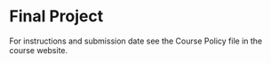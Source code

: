 # Final Project
For instructions and submission date see the Course Policy file in the course website.